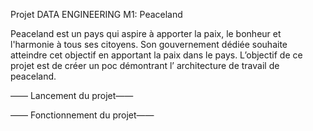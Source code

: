 Projet DATA ENGINEERING M1: Peaceland 

Peaceland est un pays qui aspire à apporter la paix, le bonheur et l'harmonie à tous ses citoyens. Son gouvernement dédiée  souhaite atteindre cet objectif en apportant la paix dans le pays. L’objectif de ce projet est de créer un poc démontrant l’ architecture de travail de peaceland.

—— Lancement du projet——


—— Fonctionnement du projet——


